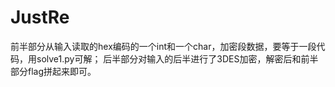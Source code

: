 # JustRe

前半部分从输入读取的hex编码的一个int和一个char，加密段数据，要等于一段代码，用solve1.py可解；
后半部分对输入的后半进行了3DES加密，解密后和前半部分flag拼起来即可。
